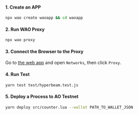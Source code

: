 
#### 1. Create an APP

```bash
npx wao create waoapp && cd waoapp
```

#### 2. Run WAO Proxy

```bash
npx wao proxy
```

#### 3. Connect the Browser to the Proxy

Go to [the web app](https://preview.wao.eco) and open `Networks`, then click `Proxy`.

#### 4. Run Test

```bash
yarn test test/hyperbeam.test.js
```

#### 5. Deploy a Process to AO Testnet

```bash
yarn deploy src/counter.lua --wallet PATH_TO_WALLET_JSON
```
